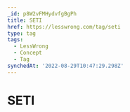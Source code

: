 ```yaml
---
_id: p8W2vFMHydvfgBgPh
title: SETI
href: https://lesswrong.com/tag/seti
type: tag
tags:
  - LessWrong
  - Concept
  - Tag
synchedAt: '2022-08-29T10:47:29.298Z'
---
```

# SETI

